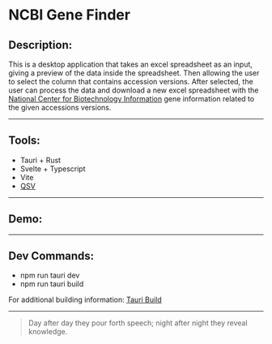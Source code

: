 
# NCBI Gene Finder

## Description:

This is a desktop application that takes an excel spreadsheet as an input, giving a preview of the data inside the spreadsheet. Then allowing the user to select the column that contains accession versions. After selected, the user can process the data and download a new excel spreadsheet with the [National Center for Biotechnology Information](https://www.ncbi.nlm.nih.gov/) gene information related to the given accessions versions.

----
## Tools:

- Tauri + Rust
- Svelte + Typescript
- Vite
- [QSV](https://github.com/jqnatividad/qsv)

----
## Demo:



----
## Dev Commands:

- npm run tauri dev
- npm run tauri build

For additional building information: [Tauri Build](https://tauri.app/v1/guides/building/)

----
> Day after day they pour forth speech; night after night they reveal knowledge.